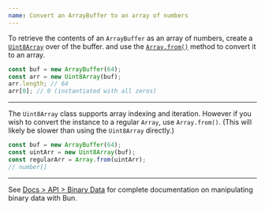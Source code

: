 ```yaml
---
name: Convert an ArrayBuffer to an array of numbers
---
```


To retrieve the contents of an `ArrayBuffer` as an array of numbers, create a [`Uint8Array`](https://developer.mozilla.org/en-US/docs/Web/JavaScript/Reference/Global_Objects/Uint8Array) over of the buffer. and use the [`Array.from()`](https://developer.mozilla.org/en-US/docs/Web/JavaScript/Reference/Global_Objects/Array/from) method to convert it to an array.

```ts
const buf = new ArrayBuffer(64);
const arr = new Uint8Array(buf);
arr.length; // 64
arr[0]; // 0 (instantiated with all zeros)
```

---

The `Uint8Array` class supports array indexing and iteration. However if you wish to convert the instance to a regular `Array`, use `Array.from()`. (This will likely be slower than using the `Uint8Array` directly.)

```ts
const buf = new ArrayBuffer(64);
const uintArr = new Uint8Array(buf);
const regularArr = Array.from(uintArr);
// number[]
```

---

See [Docs > API > Binary Data](https://bun.com/docs/api/binary-data#conversion) for complete documentation on manipulating binary data with Bun.
